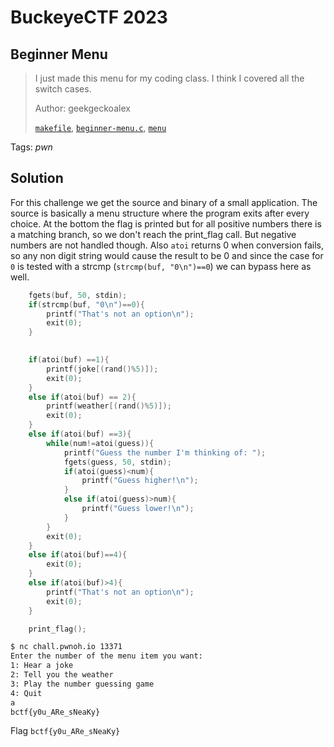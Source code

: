# BuckeyeCTF 2023

## Beginner Menu

> I just made this menu for my coding class. I think I covered all the switch cases.
> 
> Author: geekgeckoalex
>
> [`makefile`](makefile), [`beginner-menu.c`](beginner-menu.c), [`menu`](menu)

Tags: _pwn_

## Solution
For this challenge we get the source and binary of a small application. The source is basically a menu structure where the program exits after every choice. At the bottom the flag is printed but for all positive numbers there is a matching branch, so  we don't reach the print_flag call. But negative numbers are not handled though. Also `atoi` returns 0 when conversion fails, so any non digit string would cause the result to be 0 and since the case for `0` is tested with a strcmp (`strcmp(buf, "0\n")==0`) we can bypass here as well.

```c
    fgets(buf, 50, stdin);
    if(strcmp(buf, "0\n")==0){
        printf("That's not an option\n");
        exit(0);
    }
    

	if(atoi(buf) ==1){
	    printf(joke[(rand()%5)]);
	    exit(0);
    }
	else if(atoi(buf) == 2){
	    printf(weather[(rand()%5)]);
	    exit(0);
    }
	else if(atoi(buf) ==3){
        while(num!=atoi(guess)){
	        printf("Guess the number I'm thinking of: ");
            fgets(guess, 50, stdin);
            if(atoi(guess)<num){
                printf("Guess higher!\n");
            }
            else if(atoi(guess)>num){
                printf("Guess lower!\n");
            }
        }
	    exit(0);
    }
	else if(atoi(buf)==4){
	    exit(0);
    }
	else if(atoi(buf)>4){
	    printf("That's not an option\n");
	    exit(0);
    }

    print_flag();
```

```bash
$ nc chall.pwnoh.io 13371
Enter the number of the menu item you want:
1: Hear a joke
2: Tell you the weather
3: Play the number guessing game
4: Quit
a
bctf{y0u_ARe_sNeaKy}
```

Flag `bctf{y0u_ARe_sNeaKy}`